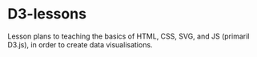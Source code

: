 # D3-lessons

Lesson plans to teaching the basics of HTML, CSS, SVG, and JS (primaril D3.js), in order to create data visualisations.  
